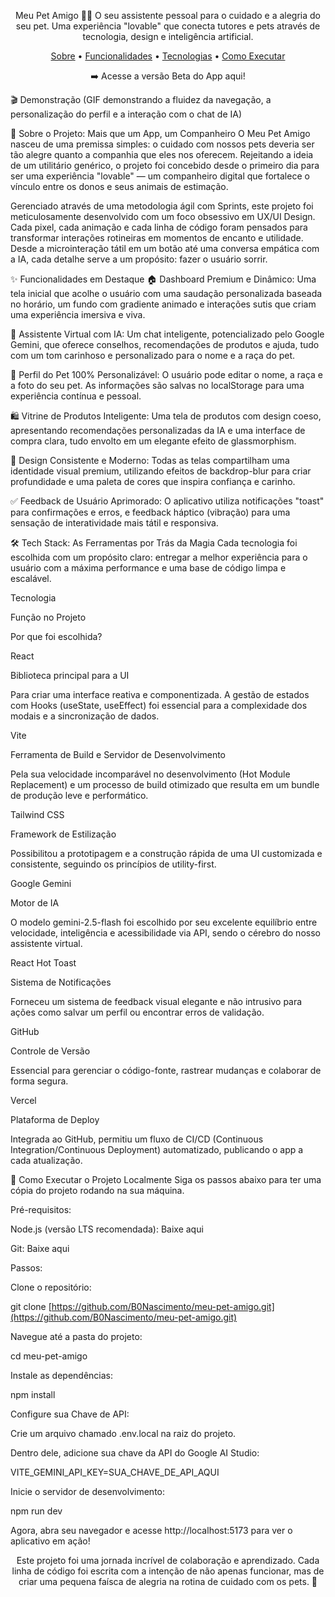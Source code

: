 <div align="center">

Meu Pet Amigo 🐾✨
O seu assistente pessoal para o cuidado e a alegria do seu pet.
Uma experiência "lovable" que conecta tutores e pets através de tecnologia, design e inteligência artificial.

<p>
<a href="#-sobre-o-projeto">Sobre</a> •
<a href="#-funcionalidades-em-destaque">Funcionalidades</a> •
<a href="#-tech-stack-as-ferramentas-por-trás-da-magia">Tecnologias</a> •
<a href="#-como-executar-o-projeto-localmente">Como Executar</a>
</p>

➡️ Acesse a versão Beta do App aqui!

</div>

🎬 Demonstração
(GIF demonstrando a fluidez da navegação, a personalização do perfil e a interação com o chat de IA)

💖 Sobre o Projeto: Mais que um App, um Companheiro
O Meu Pet Amigo nasceu de uma premissa simples: o cuidado com nossos pets deveria ser tão alegre quanto a companhia que eles nos oferecem. Rejeitando a ideia de um utilitário genérico, o projeto foi concebido desde o primeiro dia para ser uma experiência "lovable" — um companheiro digital que fortalece o vínculo entre os donos e seus animais de estimação.

Gerenciado através de uma metodologia ágil com Sprints, este projeto foi meticulosamente desenvolvido com um foco obsessivo em UX/UI Design. Cada pixel, cada animação e cada linha de código foram pensados para transformar interações rotineiras em momentos de encanto e utilidade. Desde a microinteração tátil em um botão até uma conversa empática com a IA, cada detalhe serve a um propósito: fazer o usuário sorrir.

✨ Funcionalidades em Destaque
🏠 Dashboard Premium e Dinâmico: Uma tela inicial que acolhe o usuário com uma saudação personalizada baseada no horário, um fundo com gradiente animado e interações sutis que criam uma experiência imersiva e viva.

🤖 Assistente Virtual com IA: Um chat inteligente, potencializado pelo Google Gemini, que oferece conselhos, recomendações de produtos e ajuda, tudo com um tom carinhoso e personalizado para o nome e a raça do pet.

👤 Perfil do Pet 100% Personalizável: O usuário pode editar o nome, a raça e a foto do seu pet. As informações são salvas no localStorage para uma experiência contínua e pessoal.

🛍️ Vitrine de Produtos Inteligente: Uma tela de produtos com design coeso, apresentando recomendações personalizadas da IA e uma interface de compra clara, tudo envolto em um elegante efeito de glassmorphism.

💅 Design Consistente e Moderno: Todas as telas compartilham uma identidade visual premium, utilizando efeitos de backdrop-blur para criar profundidade e uma paleta de cores que inspira confiança e carinho.

✅ Feedback de Usuário Aprimorado: O aplicativo utiliza notificações "toast" para confirmações e erros, e feedback háptico (vibração) para uma sensação de interatividade mais tátil e responsiva.

🛠️ Tech Stack: As Ferramentas por Trás da Magia
Cada tecnologia foi escolhida com um propósito claro: entregar a melhor experiência para o usuário com a máxima performance e uma base de código limpa e escalável.

Tecnologia

Função no Projeto

Por que foi escolhida?

React

Biblioteca principal para a UI

Para criar uma interface reativa e componentizada. A gestão de estados com Hooks (useState, useEffect) foi essencial para a complexidade dos modais e a sincronização de dados.

Vite

Ferramenta de Build e Servidor de Desenvolvimento

Pela sua velocidade incomparável no desenvolvimento (Hot Module Replacement) e um processo de build otimizado que resulta em um bundle de produção leve e performático.

Tailwind CSS

Framework de Estilização

Possibilitou a prototipagem e a construção rápida de uma UI customizada e consistente, seguindo os princípios de utility-first.

Google Gemini

Motor de IA

O modelo gemini-2.5-flash foi escolhido por seu excelente equilíbrio entre velocidade, inteligência e acessibilidade via API, sendo o cérebro do nosso assistente virtual.

React Hot Toast

Sistema de Notificações

Forneceu um sistema de feedback visual elegante e não intrusivo para ações como salvar um perfil ou encontrar erros de validação.

GitHub

Controle de Versão

Essencial para gerenciar o código-fonte, rastrear mudanças e colaborar de forma segura.

Vercel

Plataforma de Deploy

Integrada ao GitHub, permitiu um fluxo de CI/CD (Continuous Integration/Continuous Deployment) automatizado, publicando o app a cada atualização.

🚀 Como Executar o Projeto Localmente
Siga os passos abaixo para ter uma cópia do projeto rodando na sua máquina.

Pré-requisitos:

Node.js (versão LTS recomendada): Baixe aqui

Git: Baixe aqui

Passos:

Clone o repositório:

git clone [https://github.com/B0Nascimento/meu-pet-amigo.git](https://github.com/B0Nascimento/meu-pet-amigo.git)

Navegue até a pasta do projeto:

cd meu-pet-amigo

Instale as dependências:

npm install

Configure sua Chave de API:

Crie um arquivo chamado .env.local na raiz do projeto.

Dentro dele, adicione sua chave da API do Google AI Studio:

VITE_GEMINI_API_KEY=SUA_CHAVE_DE_API_AQUI

Inicie o servidor de desenvolvimento:

npm run dev

Agora, abra seu navegador e acesse http://localhost:5173 para ver o aplicativo em ação!

<div align="center">
Este projeto foi uma jornada incrível de colaboração e aprendizado. Cada linha de código foi escrita com a intenção de não apenas funcionar, mas de criar uma pequena faísca de alegria na rotina de cuidado com os pets. 🐾
</div>